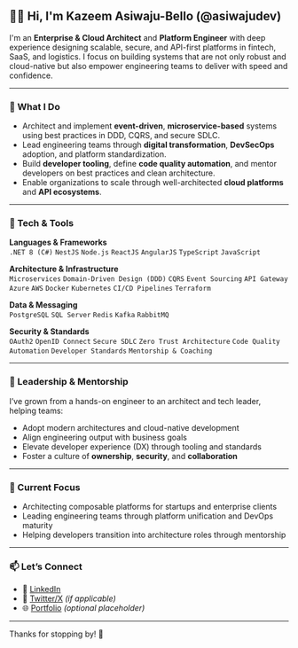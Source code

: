 ## 👋🏾 Hi, I'm Kazeem Asiwaju-Bello (@asiwajudev)

I'm an **Enterprise & Cloud Architect** and **Platform Engineer** with deep experience designing scalable, secure, and API-first platforms in fintech, SaaS, and logistics. I focus on building systems that are not only robust and cloud-native but also empower engineering teams to deliver with speed and confidence.

---

### 🚀 What I Do

- Architect and implement **event-driven**, **microservice-based** systems using best practices in DDD, CQRS, and secure SDLC.
- Lead engineering teams through **digital transformation**, **DevSecOps** adoption, and platform standardization.
- Build **developer tooling**, define **code quality automation**, and mentor developers on best practices and clean architecture.
- Enable organizations to scale through well-architected **cloud platforms** and **API ecosystems**.

---

### 🧰 Tech & Tools

**Languages & Frameworks**  
`.NET 8 (C#)` `NestJS` `Node.js` `ReactJS` `AngularJS` `TypeScript` `JavaScript`

**Architecture & Infrastructure**  
`Microservices` `Domain-Driven Design (DDD)` `CQRS` `Event Sourcing` `API Gateway` `Azure` `AWS` `Docker` `Kubernetes` `CI/CD Pipelines` `Terraform`

**Data & Messaging**  
`PostgreSQL` `SQL Server` `Redis` `Kafka` `RabbitMQ`

**Security & Standards**  
`OAuth2` `OpenID Connect` `Secure SDLC` `Zero Trust Architecture` `Code Quality Automation` `Developer Standards` `Mentorship & Coaching`

---

### 👥 Leadership & Mentorship

I’ve grown from a hands-on engineer to an architect and tech leader, helping teams:

- Adopt modern architectures and cloud-native development
- Align engineering output with business goals
- Elevate developer experience (DX) through tooling and standards
- Foster a culture of **ownership**, **security**, and **collaboration**

---

### 📌 Current Focus

- Architecting composable platforms for startups and enterprise clients
- Leading engineering teams through platform unification and DevOps maturity
- Helping developers transition into architecture roles through mentorship

---

### 📫 Let’s Connect

- 💼 [LinkedIn](https://www.linkedin.com/in/asiwajudev)
- 🧠 [Twitter/X](https://twitter.com/asiwajudev) *(if applicable)*
- 🌐 [Portfolio](https://asiwajudev.dev) *(optional placeholder)*

---

Thanks for stopping by! 🙌
